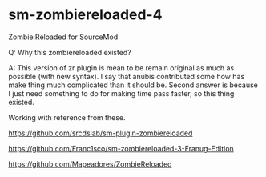 # sm-zombiereloaded-4
Zombie:Reloaded for SourceMod

Q: Why this zombiereloaded existed?

A: This version of zr plugin is mean to be remain original as much as possible (with new syntax). I say that anubis contributed some how has make thing much complicated than it should be. Second answer is because I just need something to do for making time pass faster, so this thing existed.

Working with reference from these.

https://github.com/srcdslab/sm-plugin-zombiereloaded

https://github.com/Franc1sco/sm-zombiereloaded-3-Franug-Edition

https://github.com/Mapeadores/ZombieReloaded

